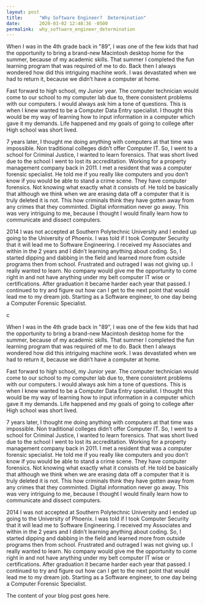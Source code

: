 ```yaml
---
layout: post
title:      "Why Software Engineer?  Determination"
date:       2020-03-02 12:48:36 -0500
permalink:  why_software_engineer_determination
---
```



When I was in the 4th grade back in "89", I was one of the few kids that had the opportunity to bring a brand-new Macintosh desktop home for the summer, because of my academic skills. That summer I completed the fun learning program that was required of me to do. Back then I always wondered how did this intriguing machine work. I was devastated when we had to return it, because we didn’t have a computer at home.

Fast forward to high school, my Junior year. The computer technician would come to our school to my computer lab due to, there consistent problems with our computers. I would always ask him a tone of questions. This is when I knew wanted to be a Computer Data Entry specialist.  I thought this would be my way of learning how to input information in a computer which gave it my demands. Life happened and my goals of going to college after High school was short lived. 

7 years later, I thought me doing anything with computers at that time was impossible. Non traditional colleges didn’t   offer Computer IT. So, I went to a school for Criminal Justice, I wanted to learn forensics. That was short lived due to the school I went to lost its accreditation. Working for a property management company back in 2011. I met a resident that was a computer forensic specialist. He told me if you really like computers and you don’t know if you would be able to stand a crime scene. They have computer forensics. Not knowing what exactly what it consists of. He told be basically that although we think when we are erasing data off a computer that it is truly deleted it is not. This how criminals think they have gotten away from any crimes that they comminted. Digital information never go away. This was very intriguing to me, because I thought I would finally learn how to communicate and dissect computers.

2014 I was not accepted at Southern Polytechnic University and I ended up going to the University of Phoenix. I was told if I took Computer Security that it will lead me to Software Engineering. I received my Associates and within in the 2 years and I didn’t learning anything about coding. So, I started dipping and dabbing in the field and learned more from outside programs then from school. Frustrated and outraged I was not giving up. I really wanted to learn. No company would give me the opportunity to come right in and not have anything under my belt computer IT wise or certifications. After graduation it became harder each year that passed. I continued to try and figure out how can I get to the next point that would lead me to my dream job. Starting as a Software engineer, to one day being a Computer Forensic Specialist.



c

When I was in the 4th grade back in "89", I was one of the few kids that had the opportunity to bring a brand-new Macintosh desktop home for the summer, because of my academic skills. That summer I completed the fun learning program that was required of me to do. Back then I always wondered how did this intriguing machine work. I was devastated when we had to return it, because we didn’t have a computer at home.

Fast forward to high school, my Junior year. The computer technician would come to our school to my computer lab due to, there consistent problems with our computers. I would always ask him a tone of questions. This is when I knew wanted to be a Computer Data Entry specialist.  I thought this would be my way of learning how to input information in a computer which gave it my demands. Life happened and my goals of going to college after High school was short lived. 

7 years later, I thought me doing anything with computers at that time was impossible. Non traditional colleges didn’t   offer Computer IT. So, I went to a school for Criminal Justice, I wanted to learn forensics. That was short lived due to the school I went to lost its accreditation. Working for a property management company back in 2011. I met a resident that was a computer forensic specialist. He told me if you really like computers and you don’t know if you would be able to stand a crime scene. They have computer forensics. Not knowing what exactly what it consists of. He told be basically that although we think when we are erasing data off a computer that it is truly deleted it is not. This how criminals think they have gotten away from any crimes that they comminted. Digital information never go away. This was very intriguing to me, because I thought I would finally learn how to communicate and dissect computers.

2014 I was not accepted at Southern Polytechnic University and I ended up going to the University of Phoenix. I was told if I took Computer Security that it will lead me to Software Engineering. I received my Associates and within in the 2 years and I didn’t learning anything about coding. So, I started dipping and dabbing in the field and learned more from outside programs then from school. Frustrated and outraged I was not giving up. I really wanted to learn. No company would give me the opportunity to come right in and not have anything under my belt computer IT wise or certifications. After graduation it became harder each year that passed. I continued to try and figure out how can I get to the next point that would lead me to my dream job. Starting as a Software engineer, to one day being a Computer Forensic Specialist.

The content of your blog post goes here.
